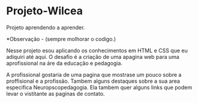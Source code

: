 # Projeto-Wilcea

Projeto aprendendo a aprender.

*Observação - (sempre molhorar o codigo.)

Nesse projeto esou aplicando os conhecimentos em HTML e CSS que eu adiquiri até aqui.
O desafio é a criação de uma apagina web para uma aprofissional na áre da educação e pedagogia.

A profissional gostaria de uma pagina que mostrase um pouco sobre a proffisional e a profissão.
Tambem alguns destaques sobre a sua area especifica Neuropscopedagogia.
Ela tambem quer alguns links que podem levar o vistitante as paginas de contato.
